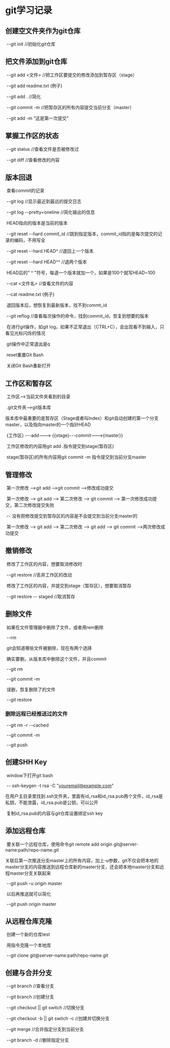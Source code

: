 # git学习记录

## 创建空文件夹作为git仓库

​	--git init 	//初始化git仓库

## 把文件添加到git仓库

​	--git add <文件>	//把工作区要提交的修改添加到暂存区（stage）

​		--git add readme.txt	(例子)

​		--git add .	//简化

​	--git commit -m <message>	//把暂存区的所有内容提交当前分支（master）

​		--git add -m “这是第一次提交”

## 掌握工作区的状态

​	--git status	//查看文件是否被修改过

​	--git diff	//查看修改的内容

## 版本回退

​	查看commit的记录

​		--git log	//显示最近到最远的提交日志

​		--git log --pretty=oneline	//简化输出的信息

​	HEAD指向的版本是当前的版本

​		--git reset --hard  commit_id	//跳到指定版本，commit_id指的是每次提交的记录的编码，不用写全

​			--git reset --hard HEAD^	//退回上一个版本

​			--git reset --hard HEAD^^	//退两个版本

​			HEAD后的" ^ "符号，每退一个版本就加一个，如果是100个就写HEAD~100

​		--cat <文件名>	//查看文件的内容

​			--cat readme.txt	(例子)

​		退回版本后，想恢复到最新版本，找不到commt_id

​			--git reflog	//查看每次操作的命令，找到commit_id，恢复到想要的版本

​	在进行git操作，如git log，如果不正常退出（CTRL+C），会出现看不到输入，只看见光标闪烁的情况

​		git操作中正常退出是q

​			reset重置Git Bash

​			关闭Git Bash重新打开

## 工作区和暂存区

​	工作区-->当前文件夹看到的目录

​	.git文件夹-->git版本库

​		版本库中最重要的是暂存区（Stage或者叫Index）和git自动创建的第一个分支master，以及指向master的一个指针HEAD

​	{工作区} ---add---> {{stage}---commit--->{master}}

​	工作区修改的内容用git add .指令提交到stage(暂存区)

​	stage(暂存区)的所有内容用git commit -m <message>指令提交到当前分支master

## 管理修改

​	第一次修改 -->git add -->git commit -->修改成功提交

​	第一次修改 --> git add --> 第二次修改 --> git commit --> 第一次修改成功提交，第二次修改提交失败

​		-- 没有把修改提交到暂存区的内容是不会提交到当前分支master的

​	第一次修改 --> git add --> 第二次修改 --> git add --> git commit -->两次修改成功提交

## 撤销修改

​	修改了工作区的内容，想要取消修改时

​		--git restore <file>	//丢弃工作区的改动

​	修改了工作区的内容，并提交到stage（暂存区），想要取消暂存

​		--git restore -- staged <file>	//取消暂存

## 删除文件

​	如果在文件管理器中删除了文件，或者用rem删除

​		--rm <file>

​	git会知道哪些文件被删除，现在有两个选择

​		确实要删，从版本库中删除这个文件，并且commit

​			--git rm <file>

​			--git commit -m <message>

​		误删，恢复删除了的文件

​			--git restore <file>

### 	删除远程已经推送过的文件

​		--git rm -r --cached <file>

​		--git commit -m <message>

​		--git push

## 创建SHH Key

​	window下打开git bash

​		--  ssh-keygen -t rsa -C "youremail@example.com"

​	在用户主目录里找到.ssh文件夹，里面有id_rsa和id_rsa.pub两个文件，id_rsa是私钥，不能泄露，id_rsa.pub是公钥，可以公开

​	复制id_rsa.pub的内容与git仓库设置绑定ssh key

## 添加远程仓库

​	要关联一个远程仓库，使用命令git remote add origin git@server-name:path/repo-name.git

​	关联后第一次推送分支master上的所有内容，加上-u参数，git不仅会把本地的master分支的内容推送到远程仓库新的master分支，还会把本地master分支和远程master分支关联起来

​		--git push -u origin master

​	以后再推送就可以简化

​		--git push origin master

## 从远程仓库克隆

​	创建一个新的仓库test

​	用指令克隆一个本地库

​		--git clone git@server-name:path/repo-name.git

## 创建与合并分支

​		--git branch	//查看分支

​		--git branch <name>	//创建分支

​		--git checkout <name> || git switch <name>	//切换分支

​		--git checkout -b <name> || git switch -c <name>	//创建并切换分支

​		--git merge <name>	//合并指定分支到当前分支

​		--git branch -d <name>	//删除指定分支

